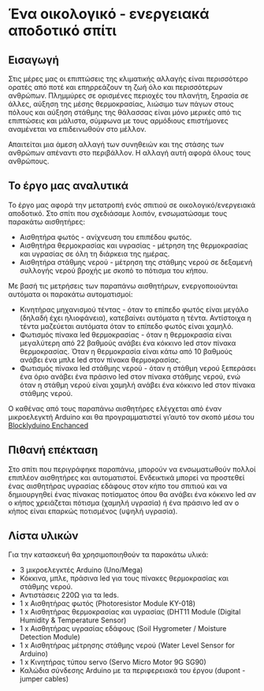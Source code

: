 ​
# Ένα οικολογικό - ενεργειακά αποδοτικό σπίτι

## Εισαγωγή
Στις μέρες μας οι επιπτώσεις της κλιματικής αλλαγής είναι περισσότερο ορατές από ποτέ και επηρρεάζουν τη ζωή όλο και περισσότερων ανθρώπων. Πλημμύρες σε ορισμένες περιοχές του πλανήτη, ξηρασία σε άλλες, αύξηση της μέσης θερμοκρασίας, λιώσιμο των πάγων στους πόλους και αύξηση στάθμης της θάλασσας είναι μόνο μερικές από τις επιπτώσεις και μάλιστα, σύμφωνα με τους αρμόδιους επιστήμονες αναμένεται να επιδεινωθούν στο μέλλον. 

Απαιτείται μια άμεση αλλαγή των συνηθειών και της στάσης των ανθρώπων απέναντι στο περιβάλλον. Η αλλαγή αυτή αφορά όλους τους ανθρώπους. 

## Το έργο μας αναλυτικά
Το έργο μας αφορά την μετατροπή ενός σπιτιού σε οικολογικό/ενεργειακά αποδοτικό. Στο σπίτι που σχεδιάσαμε λοιπόν, ενσωματώσαμε τους παρακάτω αισθητήρες:

* Αισθητήρα φωτός - ανίχνευση του επιπέδου φωτός.
* Αισθητήρα θερμοκρασίας και υγρασίας - μέτρηση της θερμοκρασίας και υγρασίας σε όλη τη διάρκεια της ημέρας.
* Αισθητήρα στάθμης νερού - μέτρηση της στάθμης νερού σε δεξαμενή συλλογής νερού βροχής με σκοπό το πότισμα του κήπου.

Με βασή τις μετρήσεις των παραπάνω αισθητήρων, ενεργοποιούνται αυτόματα οι παρακάτω αυτοματισμοί:

* Κινητήρας μηχανισμού τέντας - όταν το επίπεδο φωτός είναι μεγάλο (δηλαδή έχει ηλιοφάνεια), κατεβαίνει αυτόματα η τέντα. Αντίστοιχα η τέντα μαζεύεται αυτόματα όταν το επίπεδο φωτός είναι χαμηλό.
* Φωτισμός πίνακα led θερμοκρασίας - όταν η θερμοκρασία είναι μεγαλύτερη από 22 βαθμούς ανάβει ένα κόκκινο led στον πίνακα θερμοκρασίας. Όταν η θερμοκρασία είναι κάτω από 10 βαθμούς ανάβει ένα μπλε led στον πίνακα θερμοκρασίας.
* Φωτισμός πίνακα led στάθμης νερού - όταν η στάθμη νερού ξεπεράσει ένα όριο ανάβει ένα πράσινο led στον πίνακα στάθμης νερού, ενώ όταν η στάθμη νερού είναι χαμηλή ανάβει ένα κόκκινο led στον πίνακα στάθμης νερού.

Ο καθένας από τους παραπάνω αισθητήρες ελέγχεται από έναν μικροελεγκτή Arduino και θα προγραμματιστεί γι’αυτό τον σκοπό μέσω του [Blocklyduino Enchanced](http://easycoding.tn/bde/demos/code/)

## Πιθανή επέκταση
Στο σπίτι που περιγράφηκε παραπάνω, μπορούν να ενσωματωθούν πολλοί επιπλέον αισθητήρες και αυτοματιστοί. Ενδεικτικά μπορεί να προστεθεί ένας αισθητήρας υγρασίας εδάφους στον κήπο του σπιτιού και να δημιουργηθεί ένας πίνακας ποτίσματος όπου θα ανάβει ένα κόκκινο led αν ο κήπος χρειάζεται πότισμα (χαμηλή υγρασία) ή ένα πράσινο led αν ο κήπος είναι επαρκώς ποτισμένος (υψηλή υγρασία).

## Λίστα υλικών
Για την κατασκευή θα χρησιμοποιηθούν τα παρακάτω υλικά:
* 3 μικροελεγκτές Arduino (Uno/Mega)
* Κόκκινα, μπλε, πράσινα led για τους πίνακες θερμοκρασίας και στάθμης νερού.
* Αντιστάσεις 220Ω για τα leds.
* 1 x Αισθητήρας φωτός (Photoresistor Module KY-018)
* 1 x Αισθητήρας θερμοκρασίας και υγρασίας (DHT11 Module (Digital Humidity & Temperature Sensor)
* 1 x Αισθητήρας υγρασίας εδάφους (Soil Hygrometer / Moisture Detection Module)
* 1 x Αισθητήρας μέτρησης στάθμης νερού (Water Level Sensor for Arduino)
* 1 x Κινητήρας τύπου servo (Servo Micro Motor 9G SG90)
* Καλώδια σύνδεσης Arduino με τα περιφερειακά του έργου (dupont - jumper cables)
